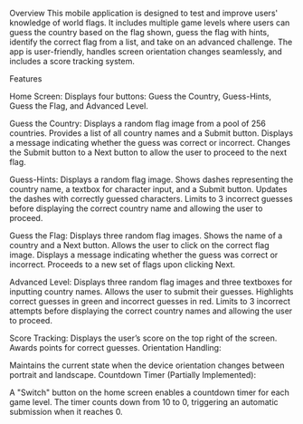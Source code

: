 Overview
This mobile application is designed to test and improve users' knowledge of world flags. It includes multiple game levels where users can guess the country based on the flag shown, guess the flag with hints, identify the correct flag from a list, and take on an advanced challenge. The app is user-friendly, handles screen orientation changes seamlessly, and includes a score tracking system.

Features

Home Screen:
Displays four buttons: Guess the Country, Guess-Hints, Guess the Flag, and Advanced Level.



Guess the Country:
Displays a random flag image from a pool of 256 countries.
Provides a list of all country names and a Submit button.
Displays a message indicating whether the guess was correct or incorrect.
Changes the Submit button to a Next button to allow the user to proceed to the next flag.



Guess-Hints:
Displays a random flag image.
Shows dashes representing the country name, a textbox for character input, and a Submit button.
Updates the dashes with correctly guessed characters.
Limits to 3 incorrect guesses before displaying the correct country name and allowing the user to proceed.



Guess the Flag:
Displays three random flag images.
Shows the name of a country and a Next button.
Allows the user to click on the correct flag image.
Displays a message indicating whether the guess was correct or incorrect.
Proceeds to a new set of flags upon clicking Next.



Advanced Level:
Displays three random flag images and three textboxes for inputting country names.
Allows the user to submit their guesses.
Highlights correct guesses in green and incorrect guesses in red.
Limits to 3 incorrect attempts before displaying the correct country names and allowing the user to proceed.



Score Tracking:
Displays the user’s score on the top right of the screen.
Awards points for correct guesses.
Orientation Handling:

Maintains the current state when the device orientation changes between portrait and landscape.
Countdown Timer (Partially Implemented):

A "Switch" button on the home screen enables a countdown timer for each game level.
The timer counts down from 10 to 0, triggering an automatic submission when it reaches 0.
